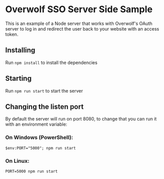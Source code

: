 # Overwolf SSO Server Side Sample

This is an example of a Node server that works with Overwolf's OAuth server to log in and redirect the user back to your website with an access token.

## Installing

Run `npm install` to install the dependencies

## Starting

Run `npm run start` to start the server

## Changing the listen port

By default the server will run on port 8080, to change that you can run it with an environment variable:

### On Windows (PowerShell):
`$env:PORT="5000"; npm run start`

### On Linux:
`PORT=5000 npm run start`
